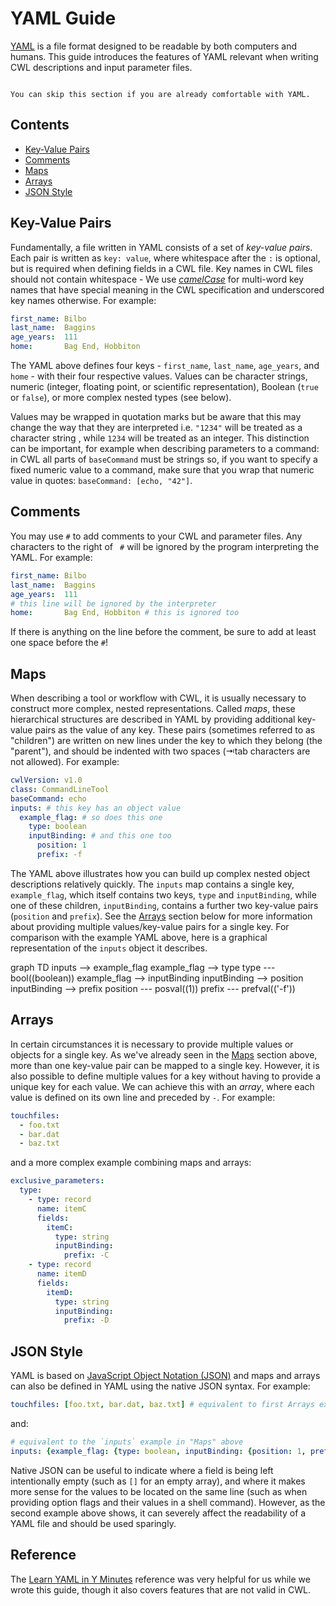 # YAML Guide

<script src="https://unpkg.com/mermaid@8.0.0/dist/mermaid.min.js"></script>
<script>mermaid.initialize({startOnLoad:true});</script>

[YAML][yaml] is a file format
designed to be readable by both computers and humans.
This guide introduces the features of YAML
relevant when writing CWL descriptions and input parameter files.

```{note}

You can skip this section if you are already comfortable with YAML.
```

## Contents

- [Key-Value Pairs](#key-value-pairs)
- [Comments](#comments)
- [Maps](#maps)
- [Arrays](#arrays)
- [JSON Style](#json-style)

## Key-Value Pairs

Fundamentally, a file written in YAML consists of a set of _key-value pairs_.
Each pair is written as `key: value`,
where whitespace after the `:` is optional, but is required when defining fields in a CWL file.
Key names in CWL files should not contain whitespace -
We use [_camelCase_][camelCase] for multi-word key names
that have special meaning in the CWL specification
and underscored key names otherwise.
For example:

```yaml
first_name: Bilbo
last_name:  Baggins
age_years:  111
home:       Bag End, Hobbiton
```

The YAML above defines four keys -
`first_name`, `last_name`, `age_years`, and `home` -
with their four respective values.
Values can be
character strings,
numeric (integer, floating point, or scientific representation),
Boolean (`true` or `false`),
or more complex nested types (see below).

Values may be wrapped in quotation marks
but be aware that this may change the way that they are interpreted
i.e. `"1234"` will be treated as a character string
, while `1234` will be treated as an integer.
This distinction can be important,
for example when describing parameters to a command:
in CWL all parts of `baseCommand` must be strings so,
if you want to specify a fixed numeric value to a command,
make sure that you wrap that numeric value in quotes: `baseCommand: [echo, "42"]`.

## Comments

You may use `#` to add comments to your CWL and parameter files.
Any characters to the right of ` #` will be ignored by the program interpreting
the YAML.
For example:

```yaml
first_name: Bilbo
last_name:  Baggins
age_years:  111
# this line will be ignored by the interpreter
home:       Bag End, Hobbiton # this is ignored too
```

If there is anything on the line before the comment,
be sure to add at least one space before the `#`!

## Maps

When describing a tool or workflow with CWL,
it is usually necessary to construct more complex, nested representations.
Called _maps_,
these hierarchical structures are described in YAML by providing
additional key-value pairs as the value of any key.
These pairs (sometimes referred to as "children") are written
on new lines under the key to which they belong (the "parent"),
and should be indented with two spaces
(⇥tab characters are not allowed).
For example:

```yaml
cwlVersion: v1.0
class: CommandLineTool
baseCommand: echo
inputs: # this key has an object value
  example_flag: # so does this one
    type: boolean
    inputBinding: # and this one too
      position: 1
      prefix: -f
```

The YAML above illustrates how you can build up complex nested object
descriptions relatively quickly.
The `inputs` map contains a single key, `example_flag`,
which itself contains two keys, `type` and `inputBinding`,
while one of these children, `inputBinding`,
contains a further two key-value pairs (`position` and `prefix`).
See the [Arrays](#arrays) section below for more information about providing multiple
values/key-value pairs for a single key.
For comparison with the example YAML above,
here is a graphical representation of the `inputs` object it describes.

<div class="mermaid">
graph TD
  inputs --> example_flag
  example_flag --> type
  type --- bool((boolean))
  example_flag --> inputBinding
  inputBinding --> position
  inputBinding --> prefix
  position --- posval((1))
  prefix --- prefval(('-f'))
</div>

## Arrays

In certain circumstances it is necessary to provide
multiple values or objects for a single key.
As we've already seen in the [Maps](#maps) section above,
more than one key-value pair can be mapped to a single key.
However, it is also possible to define multiple values for a key
without having to provide a unique key for each value.
We can achieve this with an _array_,
where each value is defined on its own line and preceded by `-`.
For example:

```yaml
touchfiles:
  - foo.txt
  - bar.dat
  - baz.txt
```

and a more complex example combining maps and arrays:

```yaml
exclusive_parameters:
  type:
    - type: record
      name: itemC
      fields:
        itemC:
          type: string
          inputBinding:
            prefix: -C
    - type: record
      name: itemD
      fields:
        itemD:
          type: string
          inputBinding:
            prefix: -D
```

## JSON Style

YAML is based on [JavaScript Object Notation (JSON)][json]
and maps and arrays can also be defined in YAML using the native JSON syntax.
For example:

```yaml
touchfiles: [foo.txt, bar.dat, baz.txt] # equivalent to first Arrays example
```

and:

```yaml
# equivalent to the `inputs` example in "Maps" above
inputs: {example_flag: {type: boolean, inputBinding: {position: 1, prefix: -f}}}
```

Native JSON can be useful
to indicate where a field is being left intentionally empty
(such as `[]` for an empty array),
and where it makes more sense
for the values to be located on the same line
(such as when providing option flags and their values in a shell command).
However, as the second example above shows,
it can severely affect the readability of a YAML file
and should be used sparingly.

## Reference

The [Learn YAML in Y Minutes][yaml-y-mins] reference was very helpful for us
while we wrote this guide,
though it also covers features that are not valid in CWL.

[camelCase]: https://en.wikipedia.org/wiki/Camel_case
[json]: http://json.org/
[yaml]: http://yaml.org/
[yaml-y-mins]: https://learnxinyminutes.com/docs/yaml/
